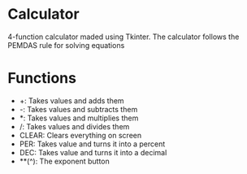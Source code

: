 # Calculator
4-function calculator maded using Tkinter. The calculator follows the PEMDAS rule for solving equations
# Functions
- +: Takes values and adds them
- -: Takes values and subtracts them
- *: Takes values and multiplies them
- /: Takes values and divides them
- CLEAR: Clears everything on screen
- PER: Takes value and turns it into a percent
- DEC: Takes value and turns it into a decimal
- **(^): The exponent button
